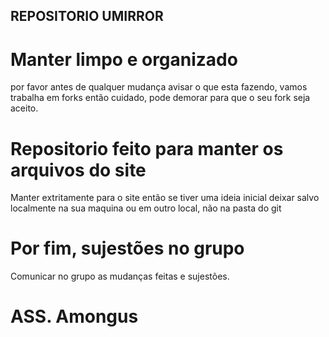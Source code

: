 ## REPOSITORIO UMIRROR

# Manter limpo e organizado

por favor antes de qualquer mudança avisar o que esta fazendo,
vamos trabalha em forks então cuidado, pode demorar para que o seu
fork seja aceito.

# Repositorio feito para manter os arquivos do site

Manter extritamente para o site então se tiver uma ideia inicial
deixar salvo localmente na sua maquina ou em outro local, não na pasta
do git

# Por fim, sujestões no grupo

Comunicar no grupo as mudanças feitas e sujestões. 

# ASS. Amongus